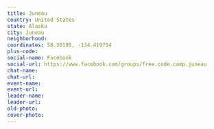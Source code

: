 ```yaml
---
title: Juneau
country: United States
state: Alaska
city: Juneau
neighborhood: 
coordinates: 58.30195, -134.419734
plus-code:
social-name: Facebook
social-url: https://www.facebook.com/groups/free.code.camp.juneau
chat-name:
chat-url:
event-name:
event-url:
leader-name:
leader-url:
old-photo: 
cover-photo:
---
```

